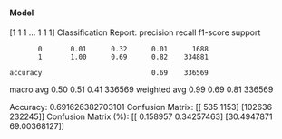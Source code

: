 #### Model
[1 1 1 ... 1 1 1]
Classification Report:
              precision    recall  f1-score   support

           0       0.01      0.32      0.01      1688
           1       1.00      0.69      0.82    334881

    accuracy                           0.69    336569
   macro avg       0.50      0.51      0.41    336569
weighted avg       0.99      0.69      0.81    336569

Accuracy: 0.691626382703101
Confusion Matrix:
[[   535   1153]
 [102636 232245]]
Confusion Matrix (%):
[[ 0.158957    0.34257463]
 [30.4947871  69.00368127]]

